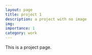 ```yaml
---
layout: page
title: project 1
description: a project with no image
img:
importance: 1
category: work
---
```


This is a project page.